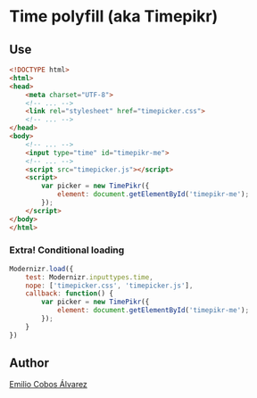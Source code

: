 # Time polyfill (aka Timepikr)

## Use
```html
<!DOCTYPE html>
<html>
<head>
	<meta charset="UTF-8">
	<!-- ... -->
	<link rel="stylesheet" href="timepicker.css">
	<!-- ... -->
</head>
<body>
	<!-- ... -->
	<input type="time" id="timepikr-me">
	<!-- ... -->
	<script src="timepicker.js"></script>
	<script>
		var picker = new TimePikr({
			element: document.getElementById('timepikr-me');
		});
	</script>
</body>
</html>
```

### Extra! Conditional loading

```javascript
Modernizr.load({
	test: Modernizr.inputtypes.time,
	nope: ['timepicker.css', 'timepicker.js'],
	callback: function() {
		var picker = new TimePikr({
			element: document.getElementById('timepikr-me');
		});
	}
})
```

## Author

[Emilio Cobos Álvarez](http://emiliocobos.net)